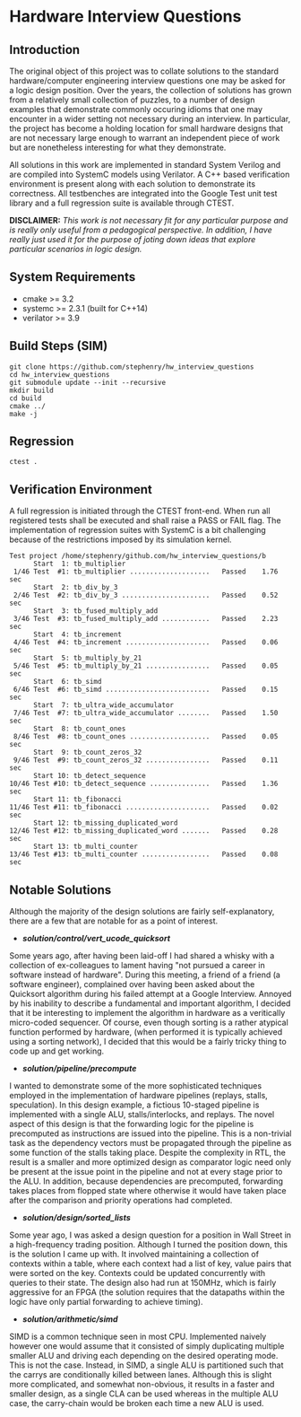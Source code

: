 # Hardware Interview Questions

## Introduction

The original object of this project was to collate solutions to the
standard hardware/computer engineering interview questions one may be
asked for a logic design position. Over the years, the collection of
solutions has grown from a relatively small collection of puzzles, to
a number of design examples that demonstrate commonly occuring idioms
that one may encounter in a wider setting not necessary during an
interview. In particular, the project has become a holding location
for small hardware designs that are not necessary large enough to
warrant an independent piece of work but are nonetheless interesting
for what they demonstrate.

All solutions in this work are implemented in standard System Verilog
and are compiled into SystemC models using Verilator. A C++ based
verification environment is present along with each solution to
demonstrate its correctness. All testbenches are integrated into the
Google Test unit test library and a full regression suite is available
through CTEST.

__DISCLAIMER:__ *This work is not necessary fit for any particular
purpose and is really only useful from a pedagogical perspective. In
addition, I have really just used it for the purpose of joting down
ideas that explore particular scenarios in logic design.*

## System Requirements
* cmake >= 3.2
* systemc >= 2.3.1 (built for C++14)
* verilator >= 3.9

## Build Steps (SIM)
~~~~
git clone https://github.com/stephenry/hw_interview_questions
cd hw_interview_questions
git submodule update --init --recursive
mkdir build
cd build
cmake ../
make -j
~~~~

## Regression
~~~~
ctest .
~~~~

## Verification Environment

A full regression is initiated through the CTEST front-end. When run
all registered tests shall be executed and shall raise a PASS or FAIL
flag. The implementation of regression suites with SystemC is a bit
challenging because of the restrictions imposed by its simulation
kernel.

```
Test project /home/stephenry/github.com/hw_interview_questions/b
      Start  1: tb_multiplier
 1/46 Test  #1: tb_multiplier ....................   Passed    1.76 sec
      Start  2: tb_div_by_3
 2/46 Test  #2: tb_div_by_3 ......................   Passed    0.52 sec
      Start  3: tb_fused_multiply_add
 3/46 Test  #3: tb_fused_multiply_add ............   Passed    2.23 sec
      Start  4: tb_increment
 4/46 Test  #4: tb_increment .....................   Passed    0.06 sec
      Start  5: tb_multiply_by_21
 5/46 Test  #5: tb_multiply_by_21 ................   Passed    0.05 sec
      Start  6: tb_simd
 6/46 Test  #6: tb_simd ..........................   Passed    0.15 sec
      Start  7: tb_ultra_wide_accumulator
 7/46 Test  #7: tb_ultra_wide_accumulator ........   Passed    1.50 sec
      Start  8: tb_count_ones
 8/46 Test  #8: tb_count_ones ....................   Passed    0.05 sec
      Start  9: tb_count_zeros_32
 9/46 Test  #9: tb_count_zeros_32 ................   Passed    0.11 sec
      Start 10: tb_detect_sequence
10/46 Test #10: tb_detect_sequence ...............   Passed    1.36 sec
      Start 11: tb_fibonacci
11/46 Test #11: tb_fibonacci .....................   Passed    0.02 sec
      Start 12: tb_missing_duplicated_word
12/46 Test #12: tb_missing_duplicated_word .......   Passed    0.28 sec
      Start 13: tb_multi_counter
13/46 Test #13: tb_multi_counter .................   Passed    0.08 sec

```

## Notable Solutions

Although the majority of the design solutions are fairly
self-explanatory, there are a few that are notable for as a point of
interest.

* ___solution/control/vert_ucode_quicksort___

Some years ago, after having been laid-off I had shared a whisky with
a collection of ex-colleagues to lament having "not pursued a career
in software instead of hardware". During this meeting, a friend of a
friend (a software engineer), complained over having been asked about
the Quicksort algorithm during his failed attempt at a Google
Interview. Annoyed by his inability to describe a fundamental and
important algorithm, I decided that it be interesting to implement the
algorithm in hardware as a veritically micro-coded sequencer. Of
course, even though sorting is a rather atypical function performed by
hardware, (when performed it is typically achieved using a sorting
network), I decided that this would be a fairly tricky thing to
code up and get working.

* ___solution/pipeline/precompute___

I wanted to demonstrate some of the more sophisticated techniques
employed in the implementation of hardware pipelines (replays, stalls,
speculation). In this design example, a fictious 10-staged pipeline is
implemented with a single ALU, stalls/interlocks, and replays. The
novel aspect of this design is that the forwarding logic for the
pipeline is precomputed as instructions are issued into the
pipeline. This is a non-trivial task as the dependency vectors must be
propagated through the pipeline as some function of the stalls taking
place. Despite the complexity in RTL, the result is a smaller and more
optimized design as comparator logic need only be present at the issue
point in the pipeline and not at every stage prior to the ALU. In
addition, because dependencies are precomputed, forwarding takes
places from flopped state where otherwise it would have taken place
after the comparison and priority operations had completed.

* ___solution/design/sorted_lists___

Some year ago, I was asked a design question for a position in Wall
Street in a high-frequency trading position. Although I turned the
position down, this is the solution I came up with. It involved
maintaining a collection of contexts within a table, where each
context had a list of key, value pairs that were sorted on the
key. Contexts could be updated concurrently with queries to their
state. The design also had run at 150MHz, which is fairly aggressive
for an FPGA (the solution requires that the datapaths within the logic
have only partial forwarding to achieve timing).

* ___solution/arithmetic/simd___

SIMD is a common technique seen in most CPU. Implemented naively
however one would assume that it consisted of simply duplicating
multiple smaller ALU and driving each depending on the desired
operating mode. This is not the case. Instead, in SIMD, a single ALU
is partitioned such that the carrys are conditionally killed between
lanes. Although this is slight more complicated, and somewhat
non-obvious, it results in a faster and smaller design, as a single
CLA can be used whereas in the multiple ALU case, the carry-chain
would be broken each time a new ALU is used.
